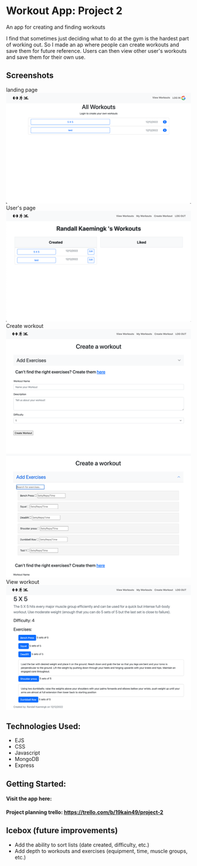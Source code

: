 # Workout App: Project 2

An app for creating and finding workouts

I find that sometimes just deciding what to do at the gym is the hardest part of working out. So I made an ap where people can create workouts and save them for future reference. Users can then view other user's workouts and save them for their own use. 

## Screenshots

landing page
![Index page](screenshots/index-screen.png)
User's page
![User page](screenshots/user-screen.png)
Create workout
![Create page](screenshots/create-screen.png)
![Create page 2](screenshots/create-2-screen.png)
View workout
![View page](screenshots/workout-view.png)

## Technologies Used: 
* EJS
* CSS
* Javascript
* MongoDB
* Express

## Getting Started: 
#### Visit the app here: 
#### Project planning trello: https://trello.com/b/19kain49/project-2

## Icebox (future improvements)
* Add the ability to sort lists (date created, difficulty, etc.)
* Add depth to workouts and exercises (equipment, time, muscle groups, etc.)
